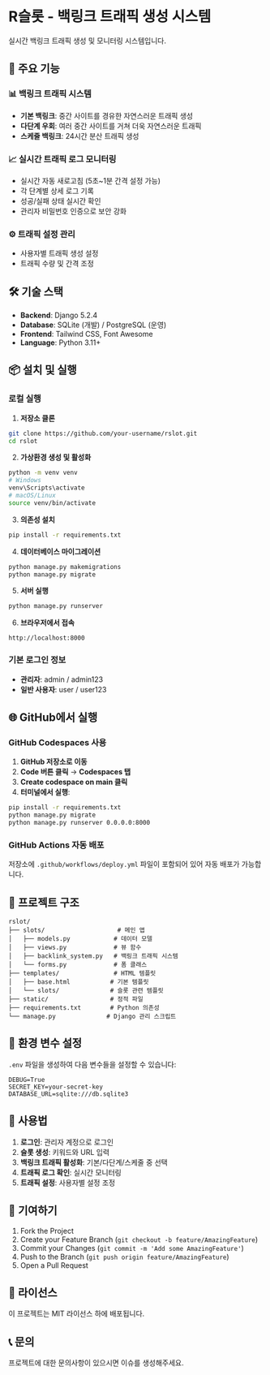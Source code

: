 # R슬롯 - 백링크 트래픽 생성 시스템

실시간 백링크 트래픽 생성 및 모니터링 시스템입니다.

## 🚀 주요 기능

### 📊 백링크 트래픽 시스템
- **기본 백링크**: 중간 사이트를 경유한 자연스러운 트래픽 생성
- **다단계 우회**: 여러 중간 사이트를 거쳐 더욱 자연스러운 트래픽
- **스케줄 백링크**: 24시간 분산 트래픽 생성

### 📈 실시간 트래픽 로그 모니터링
- 실시간 자동 새로고침 (5초~1분 간격 설정 가능)
- 각 단계별 상세 로그 기록
- 성공/실패 상태 실시간 확인
- 관리자 비밀번호 인증으로 보안 강화

### ⚙️ 트래픽 설정 관리
- 사용자별 트래픽 생성 설정
- 트래픽 수량 및 간격 조정

## 🛠️ 기술 스택

- **Backend**: Django 5.2.4
- **Database**: SQLite (개발) / PostgreSQL (운영)
- **Frontend**: Tailwind CSS, Font Awesome
- **Language**: Python 3.11+

## 📦 설치 및 실행

### 로컬 실행

1. **저장소 클론**
```bash
git clone https://github.com/your-username/rslot.git
cd rslot
```

2. **가상환경 생성 및 활성화**
```bash
python -m venv venv
# Windows
venv\Scripts\activate
# macOS/Linux
source venv/bin/activate
```

3. **의존성 설치**
```bash
pip install -r requirements.txt
```

4. **데이터베이스 마이그레이션**
```bash
python manage.py makemigrations
python manage.py migrate
```

5. **서버 실행**
```bash
python manage.py runserver
```

6. **브라우저에서 접속**
```
http://localhost:8000
```

### 기본 로그인 정보
- **관리자**: admin / admin123
- **일반 사용자**: user / user123

## 🌐 GitHub에서 실행

### GitHub Codespaces 사용

1. **GitHub 저장소로 이동**
2. **Code 버튼 클릭** → **Codespaces 탭**
3. **Create codespace on main 클릭**
4. **터미널에서 실행**:
```bash
pip install -r requirements.txt
python manage.py migrate
python manage.py runserver 0.0.0.0:8000
```

### GitHub Actions 자동 배포

저장소에 `.github/workflows/deploy.yml` 파일이 포함되어 있어 자동 배포가 가능합니다.

## 📁 프로젝트 구조

```
rslot/
├── slots/                    # 메인 앱
│   ├── models.py            # 데이터 모델
│   ├── views.py             # 뷰 함수
│   ├── backlink_system.py   # 백링크 트래픽 시스템
│   └── forms.py             # 폼 클래스
├── templates/               # HTML 템플릿
│   ├── base.html           # 기본 템플릿
│   └── slots/              # 슬롯 관련 템플릿
├── static/                 # 정적 파일
├── requirements.txt        # Python 의존성
└── manage.py              # Django 관리 스크립트
```

## 🔧 환경 변수 설정

`.env` 파일을 생성하여 다음 변수들을 설정할 수 있습니다:

```env
DEBUG=True
SECRET_KEY=your-secret-key
DATABASE_URL=sqlite:///db.sqlite3
```

## 📝 사용법

1. **로그인**: 관리자 계정으로 로그인
2. **슬롯 생성**: 키워드와 URL 입력
3. **백링크 트래픽 활성화**: 기본/다단계/스케줄 중 선택
4. **트래픽 로그 확인**: 실시간 모니터링
5. **트래픽 설정**: 사용자별 설정 조정

## 🤝 기여하기

1. Fork the Project
2. Create your Feature Branch (`git checkout -b feature/AmazingFeature`)
3. Commit your Changes (`git commit -m 'Add some AmazingFeature'`)
4. Push to the Branch (`git push origin feature/AmazingFeature`)
5. Open a Pull Request

## 📄 라이선스

이 프로젝트는 MIT 라이선스 하에 배포됩니다.

## 📞 문의

프로젝트에 대한 문의사항이 있으시면 이슈를 생성해주세요. 